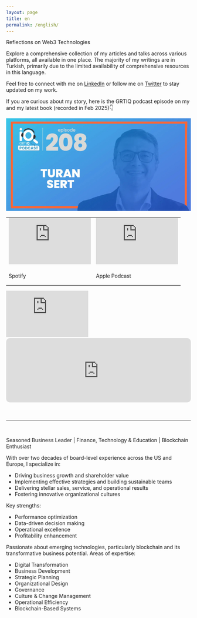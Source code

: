 ```yaml
---
layout: page
title: en
permalink: /english/
---
```

Reflections on Web3 Technologies

Explore a comprehensive collection of my articles and talks across various platforms, all available in one place. The majority of my writings are in Turkish, primarily due to the limited availability of comprehensive resources in this language.

Feel free to connect with me on [LinkedIn](https://www.linkedin.com/in/turansert/) or follow me on [Twitter](https://twitter.com/turansert) to stay updated on my work.

If you are curious about my story, here is the GRTIQ podcast episode on my and my latest book (recorded in Feb 2025)👇

<img src="/assets/GRTiQ-Podcast__Turan-Sert_800.jpg">

<table><tr><td style="width:50%">
<iframe width="224" height="126" src="https://open.spotify.com/embed/episode/5QbmflKjKmrIKIIgpwPLdF" frameborder="0" allowfullscreen></iframe>
</td>
<td style="width:50%">
<iframe width="224" height="126" src="https://embed.podcasts.apple.com/us/podcast/turan-sert/id1559587482" frameborder="0" allowfullscreen></iframe>
</td></tr>
<tr><td style="width:50%; vertical-align:top">
<p>
Spotify
</p></td>
<td style="width:50%; vertical-align:top">
<p>
Apple Podcast
</p>
</td></tr> 
</table>

<iframe width="224" height="126" src="https://open.spotify.com/embed/episode/5QbmflKjKmrIKIIgpwPLdF" frameborder="0" allowfullscreen></iframe>

<iframe allow="autoplay *; encrypted-media *; fullscreen *; clipboard-write" frameborder="0" height="175" style="width:100%;max-width:660px;overflow:hidden;border-radius:10px;" sandbox="allow-forms allow-popups allow-same-origin allow-scripts allow-storage-access-by-user-activation allow-top-navigation-by-user-activation" src="https://embed.podcasts.apple.com/us/podcast/turan-sert/id1559587482?i=1000692350521"></iframe>

&nbsp;


---

&nbsp;

<p>
Seasoned Business Leader  |  Finance, Technology & Education  |  Blockchain Enthusiast
</p>

With over two decades of board-level experience across the US and Europe, I specialize in:
- Driving business growth and shareholder value
- Implementing effective strategies and building sustainable teams
- Delivering stellar sales, service, and operational results
- Fostering innovative organizational cultures

Key strengths:
- Performance optimization
- Data-driven decision making
- Operational excellence
- Profitability enhancement

Passionate about emerging technologies, particularly blockchain and its transformative business potential.
Areas of expertise:
- Digital Transformation
- Business Development
- Strategic Planning
- Organizational Design
- Governance
- Culture & Change Management
- Operational Efficiency
- Blockchain-Based Systems
